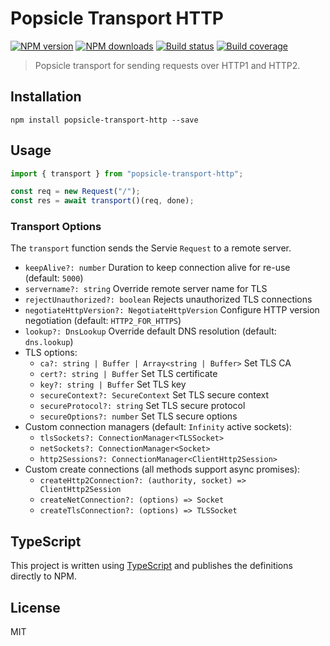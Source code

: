 # Popsicle Transport HTTP

[![NPM version][npm-image]][npm-url]
[![NPM downloads][downloads-image]][downloads-url]
[![Build status][build-image]][build-url]
[![Build coverage][coverage-image]][coverage-url]

> Popsicle transport for sending requests over HTTP1 and HTTP2.

## Installation

```
npm install popsicle-transport-http --save
```

## Usage

```js
import { transport } from "popsicle-transport-http";

const req = new Request("/");
const res = await transport()(req, done);
```

### Transport Options

The `transport` function sends the Servie `Request` to a remote server.

- `keepAlive?: number` Duration to keep connection alive for re-use (default: `5000`)
- `servername?: string` Override remote server name for TLS
- `rejectUnauthorized?: boolean` Rejects unauthorized TLS connections
- `negotiateHttpVersion?: NegotiateHttpVersion` Configure HTTP version negotiation (default: `HTTP2_FOR_HTTPS`)
- `lookup?: DnsLookup` Override default DNS resolution (default: `dns.lookup`)
- TLS options:
  - `ca?: string | Buffer | Array<string | Buffer>` Set TLS CA
  - `cert?: string | Buffer` Set TLS certificate
  - `key?: string | Buffer` Set TLS key
  - `secureContext?: SecureContext` Set TLS secure context
  - `secureProtocol?: string` Set TLS secure protocol
  - `secureOptions?: number` Set TLS secure options
- Custom connection managers (default: `Infinity` active sockets):
  - `tlsSockets?: ConnectionManager<TLSSocket>`
  - `netSockets?: ConnectionManager<Socket>`
  - `http2Sessions?: ConnectionManager<ClientHttp2Session>`
- Custom create connections (all methods support async promises):
  - `createHttp2Connection?: (authority, socket) => ClientHttp2Session`
  - `createNetConnection?: (options) => Socket`
  - `createTlsConnection?: (options) => TLSSocket`

## TypeScript

This project is written using [TypeScript](https://github.com/Microsoft/TypeScript) and publishes the definitions directly to NPM.

## License

MIT

[npm-image]: https://img.shields.io/npm/v/popsicle-transport-http.svg?style=flat
[npm-url]: https://npmjs.org/package/popsicle-transport-http
[downloads-image]: https://img.shields.io/npm/dm/popsicle-transport-http.svg?style=flat
[downloads-url]: https://npmjs.org/package/popsicle-transport-http
[build-image]: https://img.shields.io/github/workflow/status/serviejs/popsicle-transport-http/CI/main
[build-url]: https://github.com/serviejs/popsicle-transport-http/actions/workflows/ci.yml?query=branch%3Amain
[coverage-image]: https://img.shields.io/codecov/c/gh/serviejs/popsicle-transport-http
[coverage-url]: https://codecov.io/gh/serviejs/popsicle-transport-http
